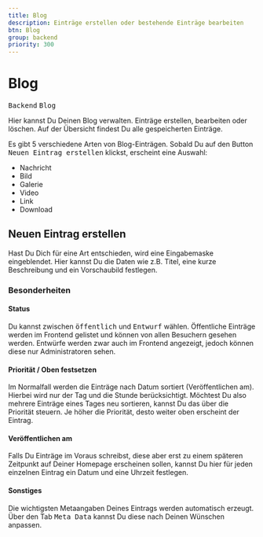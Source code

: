 ```yaml
---
title: Blog
description: Einträge erstellen oder bestehende Einträge bearbeiten
btn: Blog
group: backend
priority: 300
---
```


# Blog

<kbd>Backend</kbd> <kbd>Blog</kbd>

Hier kannst Du Deinen Blog verwalten. Einträge erstellen, bearbeiten oder löschen. 
Auf der Übersicht findest Du alle gespeicherten Einträge.

Es gibt 5 verschiedene Arten von Blog-Einträgen. Sobald Du auf den Button <kbd>Neuen Eintrag erstellen</kbd> 
klickst, erscheint eine Auswahl:

* Nachricht
* Bild
* Galerie
* Video
* Link
* Download

## Neuen Eintrag erstellen

Hast Du Dich für eine Art entschieden, wird eine Eingabemaske eingeblendet. Hier kannst Du die Daten wie z.B. 
Titel, eine kurze Beschreibung und ein Vorschaubild festlegen.

### Besonderheiten

#### Status

Du kannst zwischen <kbd>öffentlich</kbd> und <kbd>Entwurf</kbd> wählen. Öffentliche Einträge werden im Frontend 
gelistet und können von allen Besuchern gesehen werden. Entwürfe werden zwar auch im Frontend angezeigt, jedoch 
können diese nur Administratoren sehen.

#### Priorität / Oben festsetzen

Im Normalfall werden die Einträge nach Datum sortiert (Veröffentlichen am). Hierbei wird nur der Tag und die Stunde 
berücksichtigt. Möchtest Du also mehrere Einträge eines Tages neu sortieren, kannst Du das über die Priorität steuern. 
Je höher die Priorität, desto weiter oben erscheint der Eintrag.

#### Veröffentlichen am

Falls Du Einträge im Voraus schreibst, diese aber erst zu einem späteren Zeitpunkt auf Deiner Homepage erscheinen sollen, 
kannst Du hier für jeden einzelnen Eintrag ein Datum und eine Uhrzeit festlegen.

#### Sonstiges

Die wichtigsten Metaangaben Deines Eintrags werden automatisch erzeugt. Über den Tab <kbd>Meta Data</kbd> kannst Du diese nach Deinen 
Wünschen anpassen.